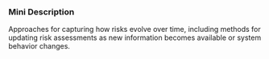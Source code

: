 ### Mini Description

Approaches for capturing how risks evolve over time, including methods for updating risk assessments as new information becomes available or system behavior changes.
